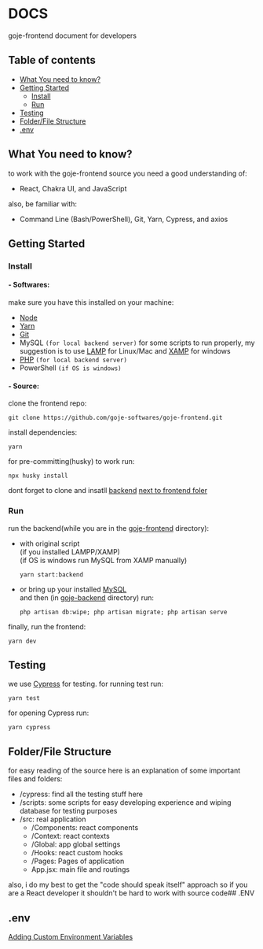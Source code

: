# DOCS

goje-frontend document for developers

## Table of contents

- [What You need to know?](#what-you-nedd-to-know)
- [Getting Started](#getting-started)
  - [Install](#install)
  - [Run](#run)
- [Testing](#testing)
- [Folder/File Structure](#folderfile-structure)
- [.env](#env)

## What You need to know?

to work with the goje-frontend source you need a good understanding of:

- React, Chakra UI, and JavaScript

also, be familiar with:

- Command Line (Bash/PowerShell), Git, Yarn, Cypress, and axios

## Getting Started

### Install

#### - Softwares:

make sure you have this installed on your machine:

- [Node](https://nodejs.org/)
- [Yarn](https://yarnpkg.com/)
- [Git](https://git-scm.com/)
- MySQL `(for local backend server)`
  for some scripts to run properly, my suggestion is to use [LAMP](https://bitnami.com/stack/lamp) for Linux/Mac and [XAMP](https://www.apachefriends.org/download.html) for windows
- [PHP](https://www.php.net/) `(for local backend server)`
- PowerShell `(if OS is windows)`

#### - Source:

clone the frontend repo:

```shell
git clone https://github.com/goje-softwares/goje-frontend.git
```

install dependencies:

```shell
yarn
```

for pre-committing(husky) to work run:

```shell
npx husky install
```

dont forget to clone and insatll [backend](https://github.com/goje-softwares/goje-backend#readme) <u>next to frontend foler</u>

### Run

run the backend(while you are in the <u>goje-frontend</u> directory):

- with original script<br>
  (if you installed LAMPP/XAMP)
  <br>
  (if OS is windows run MySQL from XAMP manually)

  ```shell
  yarn start:backend
  ```

- or bring up your installed [MySQL](https://www.mysql.com/) <br>
  and then (in <u>goje-backend</u> directory) run:

  ```shell
  php artisan db:wipe; php artisan migrate; php artisan serve
  ```

finally, run the frontend:

```shell
yarn dev
```

## Testing

we use [Cypress](https://www.cypress.io/) for testing.
for running test run:

```shell
yarn test
```

for opening Cypress run:

```shell
yarn cypress
```

## Folder/File Structure

for easy reading of the source here is an explanation of some important files and folders:

- /cypress: find all the testing stuff here
- /scripts: some scripts for easy developing experience and wiping database for testing purposes
- /src: real application
  - /Components: react components
  - /Context: react contexts
  - /Global: app global settings
  - /Hooks: react custom hooks
  - /Pages: Pages of application
  - App.jsx: main file and routings

also, i do my best to get the "code should speak itself" approach so if you are a React developer it shouldn't be hard to work with source code## .ENV

## .env

[Adding Custom Environment Variables](https://create-react-app.dev/docs/adding-custom-environment-variables/)
